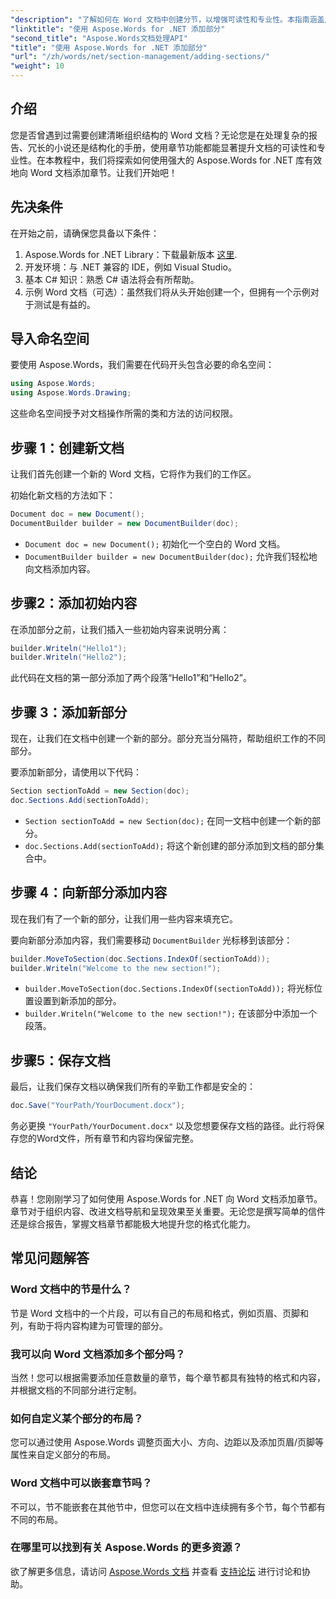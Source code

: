 ```yaml
---
"description": "了解如何在 Word 文档中创建分节，以增强可读性和专业性。本指南涵盖从初始化文档到保存工作的所有内容。"
"linktitle": "使用 Aspose.Words for .NET 添加部分"
"second_title": "Aspose.Words文档处理API"
"title": "使用 Aspose.Words for .NET 添加部分"
"url": "/zh/words/net/section-management/adding-sections/"
"weight": 10
---
```


## 介绍

您是否曾遇到过需要创建清晰组织结构的 Word 文档？无论您是在处理复杂的报告、冗长的小说还是结构化的手册，使用章节功能都能显著提升文档的可读性和专业性。在本教程中，我们将探索如何使用强大的 Aspose.Words for .NET 库有效地向 Word 文档添加章节。让我们开始吧！

## 先决条件

在开始之前，请确保您具备以下条件：

1. Aspose.Words for .NET Library：下载最新版本 [这里](https://releases。aspose.com/words/net/).
2. 开发环境：与 .NET 兼容的 IDE，例如 Visual Studio。
3. 基本 C# 知识：熟悉 C# 语法将会有所帮助。
4. 示例 Word 文档（可选）：虽然我们将从头开始创建一个，但拥有一个示例对于测试是有益的。

## 导入命名空间

要使用 Aspose.Words，我们需要在代码开头包含必要的命名空间：

```csharp
using Aspose.Words;
using Aspose.Words.Drawing;
```

这些命名空间授予对文档操作所需的类和方法的访问权限。

## 步骤 1：创建新文档

让我们首先创建一个新的 Word 文档，它将作为我们的工作区。

初始化新文档的方法如下：

```csharp
Document doc = new Document();
DocumentBuilder builder = new DocumentBuilder(doc);
```

- `Document doc = new Document();` 初始化一个空白的 Word 文档。
- `DocumentBuilder builder = new DocumentBuilder(doc);` 允许我们轻松地向文档添加内容。

## 步骤2：添加初始内容

在添加部分之前，让我们插入一些初始内容来说明分离：

```csharp
builder.Writeln("Hello1");
builder.Writeln("Hello2");
```

此代码在文档的第一部分添加了两个段落“Hello1”和“Hello2”。

## 步骤 3：添加新部分

现在，让我们在文档中创建一个新的部分。部分充当分隔符，帮助组织工作的不同部分。

要添加新部分，请使用以下代码：

```csharp
Section sectionToAdd = new Section(doc);
doc.Sections.Add(sectionToAdd);
```

- `Section sectionToAdd = new Section(doc);` 在同一文档中创建一个新的部分。
- `doc.Sections.Add(sectionToAdd);` 将这个新创建的部分添加到文档的部分集合中。

## 步骤 4：向新部分添加内容

现在我们有了一个新的部分，让我们用一些内容来填充它。 

要向新部分添加内容，我们需要移动 `DocumentBuilder` 光标移到该部分：

```csharp
builder.MoveToSection(doc.Sections.IndexOf(sectionToAdd));
builder.Writeln("Welcome to the new section!");
```

- `builder.MoveToSection(doc.Sections.IndexOf(sectionToAdd));` 将光标位置设置到新添加的部分。
- `builder.Writeln("Welcome to the new section!");` 在该部分中添加一个段落。

## 步骤5：保存文档

最后，让我们保存文档以确保我们所有的辛勤工作都是安全的：

```csharp
doc.Save("YourPath/YourDocument.docx");
```

务必更换 `"YourPath/YourDocument.docx"` 以及您想要保存文档的路径。此行将保存您的Word文件，所有章节和内容均保留完整。

## 结论

恭喜！您刚刚学习了如何使用 Aspose.Words for .NET 向 Word 文档添加章节。章节对于组织内容、改进文档导航和呈现效果至关重要。无论您是撰写简单的信件还是综合报告，掌握文档章节都能极大地提升您的格式化能力。 

## 常见问题解答

### Word 文档中的节是什么？

节是 Word 文档中的一个片段，可以有自己的布局和格式，例如页眉、页脚和列，有助于将内容构建为可管理的部分。

### 我可以向 Word 文档添加多个部分吗？

当然！您可以根据需要添加任意数量的章节，每个章节都具有独特的格式和内容，并根据文档的不同部分进行定制。

### 如何自定义某个部分的布局？

您可以通过使用 Aspose.Words 调整页面大小、方向、边距以及添加页眉/页脚等属性来自定义部分的布局。

### Word 文档中可以嵌套章节吗？

不可以，节不能嵌套在其他节中，但您可以在文档中连续拥有多个节，每个节都有不同的布局。

### 在哪里可以找到有关 Aspose.Words 的更多资源？

欲了解更多信息，请访问 [Aspose.Words 文档](https://reference.aspose.com/words/net/) 并查看 [支持论坛](https://forum.aspose.com/c/words/8) 进行讨论和协助。